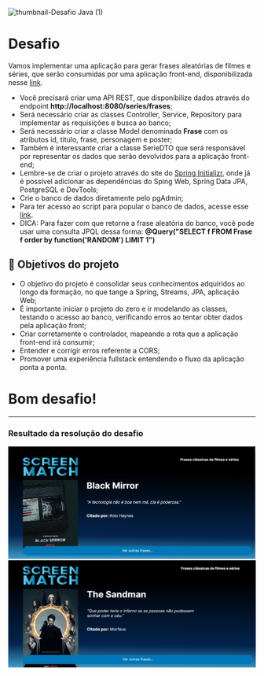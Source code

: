 ![thumbnail-Desafio Java (1)](https://github.com/jacqueline-oliveira/3356-java-desafio-web/assets/66698429/a4597a93-d8de-43d8-974d-2f4e274e336c)

# Desafio


Vamos implementar uma aplicação para gerar frases aleatórias de filmes e séries, que serão consumidas por uma aplicação front-end, disponibilizada nesse [link](https://github.com/jacqueline-oliveira/3356-java-desafio-front).  

- Você precisará criar uma API REST, que disponibilize dados através do endpoint **http://localhost:8080/series/frases**;
- Será necessário criar as classes Controller, Service, Repository para implementar as requisições e busca ao banco;
- Será necessário criar a classe Model denominada **Frase** com os atributos id, titulo, frase, personagem e poster;
- Também é interessante criar a classe SerieDTO que será responsável por representar os dados que serão devolvidos para a aplicação front-end;
- Lembre-se de criar o projeto através do site do [Spring Initializr](https://start.spring.io/), onde já é possível adicionar as dependências do Sping Web, Spring Data JPA, PostgreSQL e DevTools;
- Crie o banco de dados diretamente pelo pgAdmin;
- Para ter acesso ao script para popular o banco de dados, acesse esse [link](https://gist.github.com/jacqueline-oliveira/169494892c52ca4d7cd4c6caecd799d8).
- DICA: Para fazer com que retorne a frase aleatória do banco, você pode usar uma consulta JPQL dessa forma:  **@Query("SELECT f FROM Frase f order by function('RANDOM') LIMIT 1")**



## 🔨 Objetivos do projeto

- O objetivo do projeto é consolidar seus conhecimentos adquiridos ao longo da formação, no que tange a Spring, Streams, JPA, aplicação Web;
- É importante iniciar o projeto do zero e ir modelando as classes, testando o acesso ao banco, verificando erros ao tentar obter dados pela aplicação front;
- Criar corretamente o controlador, mapeando a rota que a aplicação front-end irá consumir;
- Entender e corrigir erros referente a CORS;
- Promover uma experiência fullstack entendendo o fluxo da aplicação ponta a ponta.



# Bom desafio!

<hr>

### Resultado da resolução do desafio
<img src="./github/frase1.png">
<img src="./github/frase2.png">
